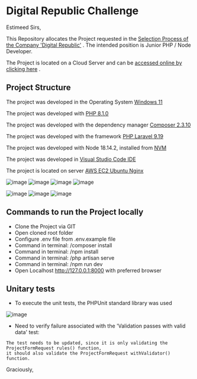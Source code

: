 # Digital Republic Challenge

Estimeed Sirs,

This Repository allocates the Project requested in the [Selection Process of the Company 'Digital Republic'](https://gitlab.com/digitalrepublic/code-challenge) . The intended position is Junior PHP / Node Developer.

The Project is located on a Cloud Server and can be [accessed online by clicking here](http://18.230.20.148/) .

## Project Structure
The project was developed in the Operating System [Windows 11](https://www.microsoft.com/en-us/windows/windows-11?r=1)

The project was developed with [PHP 8.1.0](https://windows.php.net/download#php-8.1)

The project was developed with the dependency manager [Composer 2.3.10](https://getcomposer.org/)

The project was developed with the framework [PHP Laravel 9.19](https://laravel.com/docs/9.x/releases)

The project was developed with Node 18.14.2, installed from [NVM](https://github.com/coreybutler/nvm-windows)

The project was developed in [Visual Studio Code IDE](https://code.visualstudio.com/)

The project is located on server [AWS EC2 Ubuntu Nginx](https://aws.amazon.com/console/)

![image](https://img.shields.io/badge/Windows-017AD7?style=for-the-badge&logo=windows&logoColor=white)
![image](https://img.shields.io/badge/PHP-777BB4?style=for-the-badge&logo=php&logoColor=white)
![image](https://img.shields.io/badge/Laravel-FF2D20?style=for-the-badge&logo=laravel&logoColor=white)
![image](https://img.shields.io/badge/Node.js-43853D?style=for-the-badge&logo=node.js&logoColor=white)

![image](https://img.shields.io/badge/Amazon_AWS-232F3E?style=for-the-badge&logo=amazon-aws&logoColor=white)
![image](https://img.shields.io/badge/Linux-E34F26?style=for-the-badge&logo=linux&logoColor=black)
![image](https://img.shields.io/badge/Nginx-009639?style=for-the-badge&logo=nginx&logoColor=white)

## Commands to run the Project locally
- Clone the Project via GIT
- Open cloned root folder
- Configure .env file from .env.example file
- Command in terminal: /composer install
- Command in terminal: /npm install
- Command in terminal: /php artisan serve
- Command in terminal: /npm run dev
- Open Localhost http://127.0.0.1:8000 with preferred browser

## Unitary tests
- To execute the unit tests, the PHPUnit standard library was used

![image](http://01-unit-test-digital-republic.s3-website-sa-east-1.amazonaws.com/)

- Need to verify failure associated with the 'Validation passes with valid data' test:
```
The test needs to be updated, since it is only validating the ProjectFormRequest rules() function,
it should also validate the ProjectFormRequest withValidator() function.
```

Graciously,
